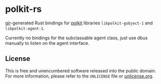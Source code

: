 # polkit-rs

[gir](https://github.com/gtk-rs/gir)-generated Rust bindings for [polkit](https://www.freedesktop.org/software/polkit/docs/latest/)
libraries `libpolkit-gobject-1` and `libpolkit-agent-1`.

Currently no bindings for the subclassable agent class, just use dbus manually to listen on the agent interface.

## License

This is free and unencumbered software released into the public domain.  
For more information, please refer to the `UNLICENSE` file or [unlicense.org](https://unlicense.org).
